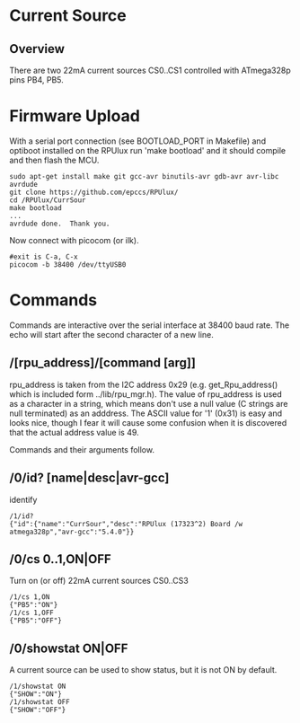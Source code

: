 # Current Source

## Overview

There are two 22mA current sources CS0..CS1 controlled with ATmega328p pins PB4, PB5.


# Firmware Upload

With a serial port connection (see BOOTLOAD_PORT in Makefile) and optiboot installed on the RPUlux run 'make bootload' and it should compile and then flash the MCU.

``` 
sudo apt-get install make git gcc-avr binutils-avr gdb-avr avr-libc avrdude
git clone https://github.com/epccs/RPUlux/
cd /RPUlux/CurrSour
make bootload
...
avrdude done.  Thank you.
``` 

Now connect with picocom (or ilk).


``` 
#exit is C-a, C-x
picocom -b 38400 /dev/ttyUSB0
``` 


# Commands

Commands are interactive over the serial interface at 38400 baud rate. The echo will start after the second character of a new line. 


## /\[rpu_address\]/\[command \[arg\]\]

rpu_address is taken from the I2C address 0x29 (e.g. get_Rpu_address() which is included form ../lib/rpu_mgr.h). The value of rpu_address is used as a character in a string, which means don't use a null value (C strings are null terminated) as an adddress. The ASCII value for '1' (0x31) is easy and looks nice, though I fear it will cause some confusion when it is discovered that the actual address value is 49.

Commands and their arguments follow.


## /0/id? \[name|desc|avr-gcc\]

identify 

``` 
/1/id?
{"id":{"name":"CurrSour","desc":"RPUlux (17323^2) Board /w atmega328p","avr-gcc":"5.4.0"}}
```

##  /0/cs 0..1,ON|OFF

Turn on (or off) 22mA current sources CS0..CS3

``` 
/1/cs 1,ON
{"PB5":"ON"}
/1/cs 1,OFF
{"PB5":"OFF"}
```


##  /0/showstat ON|OFF

A current source can be used to show status, but it is not ON by default.  

``` 
/1/showstat ON
{"SHOW":"ON"}
/1/showstat OFF
{"SHOW":"OFF"}
```